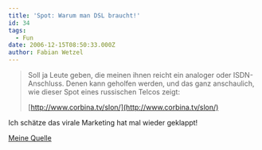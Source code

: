 ```yaml
---
title: 'Spot: Warum man DSL braucht!'
id: 34
tags:
  - Fun
date: 2006-12-15T08:50:33.000Z
author: Fabian Wetzel
---
```


 > Soll ja Leute geben, die meinen ihnen reicht ein analoger oder ISDN-Anschluss. Denen kann geholfen werden, und das ganz anschaulich, wie dieser Spot eines russischen Telcos zeigt:  <p>[http://www.corbina.tv/slon/](http://www.corbina.tv/slon/) 

Ich schätze das virale Marketing hat mal wieder geklappt!  <p>[Meine Quelle](http://blog.thomasbandt.de/39/1432/de/home/wozu-man-einen-breitbandanschluss-braucht.aspx)
